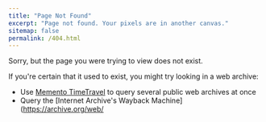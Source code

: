 ```yaml
---
title: "Page Not Found"
excerpt: "Page not found. Your pixels are in another canvas."
sitemap: false
permalink: /404.html
---
```


Sorry, but the page you were trying to view does not exist.  

If you're certain that it used to exist, you might try looking in a web archive:

* Use [Memento TimeTravel](https://timetravel.mementoweb.org) to query several public web archives at once
* Query the [Internet Archive's Wayback Machine](https://archive.org/web/